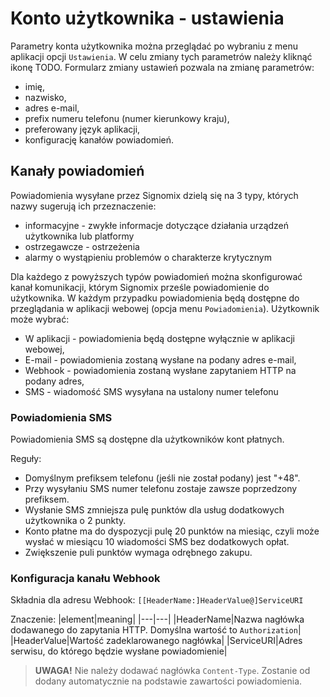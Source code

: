 # Konto użytkownika - ustawienia

Parametry konta użytkownika można przeglądać po wybraniu z menu aplikacji opcji `Ustawienia`. W celu zmiany tych parametrów należy kliknąć ikonę TODO.
Formularz zmiany ustawień pozwala na zmianę parametrów:

- imię,
- nazwisko,
- adres e-mail,
- prefix numeru telefonu (numer kierunkowy kraju),
- preferowany język aplikacji,
- konfigurację kanałów powiadomień.

## Kanały powiadomień

Powiadomienia wysyłane przez Signomix dzielą się na 3 typy, których nazwy sugerują ich przeznaczenie:
- informacyjne - zwykłe informacje dotyczące działania urządzeń użytkownika lub platformy
- ostrzegawcze - ostrzeżenia
- alarmy o wystąpieniu problemów o charakterze krytycznym

Dla każdego z powyższych typów powiadomień można skonfigurować kanał komunikacji, którym Signomix prześle powiadomienie do użytkownika. W każdym przypadku powiadomienia będą dostępne do przeglądania w aplikacji webowej (opcja menu `Powiadomienia`). Użytkownik może wybrać:
- W aplikacji - powiadomienia będą dostępne wyłącznie w aplikacji webowej,
- E-mail - powiadomienia zostaną wysłane na podany adres e-mail,
- Webhook - powiadomienia zostaną wysłane zapytaniem HTTP na podany adres,
- SMS - wiadomość SMS wysyłana na ustalony numer telefonu

### Powiadomienia SMS

Powiadomienia SMS są dostępne dla użytkowników kont płatnych.

Reguły:
- Domyślnym prefiksem telefonu (jeśli nie został podany) jest "+48".
- Przy wysyłaniu SMS numer telefonu zostaje zawsze poprzedzony prefiksem.
- Wysłanie SMS zmniejsza pulę punktów dla usług dodatkowych użytkownika o 2 punkty.
- Konto płatne ma do dyspozycji pulę 20 punktów na miesiąc, czyli może wysłać w miesiącu 10 wiadomości SMS bez dodatkowych opłat.
- Zwiększenie puli punktów wymaga odrębnego zakupu.

### Konfiguracja kanału Webhook

Składnia dla adresu Webhook: `[[HeaderName:]HeaderValue@]ServiceURI`

Znaczenie:
|element|meaning|
|---|---|
|HeaderName|Nazwa nagłówka dodawanego do zapytania HTTP. Domyślna wartość to `Authorization`|
|HeaderValue|Wartość zadeklarowanego nagłówka|
|ServiceURI|Adres serwisu, do którego będzie wysłane powiadomienie|

> **UWAGA!** Nie należy dodawać nagłówka `Content-Type`. Zostanie od dodany automatycznie na podstawie zawartości powiadomienia.

